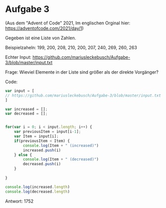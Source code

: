 # Aufgabe 3
(Aus dem "Advent of Code" 2021, Im englischen Orginal hier: https://adventofcode.com/2021/day/1)

Gegeben ist eine Liste von Zahlen.

Beispielzaheln: 199, 200, 208, 210, 200, 207, 240, 269, 260, 263

Echter Input: https://github.com/mariusleckebusch/Aufgabe-3/blob/master/input.txt

Frage: Wieviel Elemente in der Liste sind größer als der direkte Vorgänger?

Code:
```js
var input = [
// https://github.com/mariusleckebusch/Aufgabe-3/blob/master/input.txt
]

var increased = [];
var decreased = [];


for(var i = 0; i < input.length; i++) {
    var previousItem = input[i-1];
    var Item = input[i];
    if(previousItem < Item) {
        console.log(Item + " (increased)")
        increased.push(i)
    } else {
        console.log(Item + " (decreased)")
        decreased.push(i) 
    }
        
}

console.log(increased.length)
console.log(decreased.length)
```

Antwort: 1752

